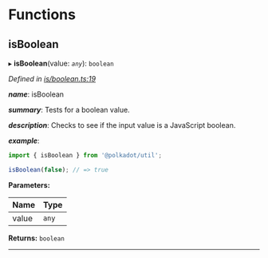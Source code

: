 

# Functions

<a id="isboolean"></a>

##  isBoolean

▸ **isBoolean**(value: *`any`*): `boolean`

*Defined in [is/boolean.ts:19](https://github.com/polkadot-js/common/blob/3dcd05b/packages/util/src/is/boolean.ts#L19)*

*__name__*: isBoolean

*__summary__*: Tests for a boolean value.

*__description__*: Checks to see if the input value is a JavaScript boolean.

*__example__*:   

```javascript
import { isBoolean } from '@polkadot/util';

isBoolean(false); // => true
```

**Parameters:**

| Name | Type |
| ------ | ------ |
| value | `any` |

**Returns:** `boolean`

___

